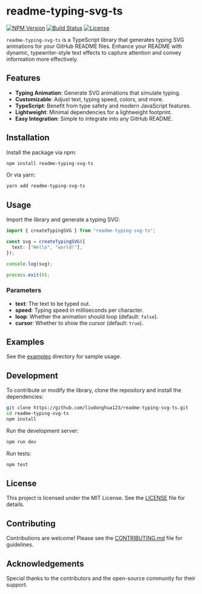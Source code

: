 # readme-typing-svg-ts

[![NPM Version](https://img.shields.io/npm/v/readme-typing-svg-ts)](https://www.npmjs.com/package/readme-typing-svg-ts)
[![Build Status](https://github.com/liudonghua123/readme-typing-svg-ts/actions/workflows/ci.yml/badge.svg)](https://github.com/liudonghua123/readme-typing-svg-ts/actions)
[![License](https://img.shields.io/github/license/liudonghua123/readme-typing-svg-ts)](https://github.com/liudonghua123/readme-typing-svg-ts/blob/main/LICENSE)

`readme-typing-svg-ts` is a TypeScript library that generates typing SVG animations for your GitHub README files. Enhance your README with dynamic, typewriter-style text effects to capture attention and convey information more effectively.

## Features

- **Typing Animation**: Generate SVG animations that simulate typing.
- **Customizable**: Adjust text, typing speed, colors, and more.
- **TypeScript**: Benefit from type safety and modern JavaScript features.
- **Lightweight**: Minimal dependencies for a lightweight footprint.
- **Easy Integration**: Simple to integrate into any GitHub README.

## Installation

Install the package via npm:

```bash
npm install readme-typing-svg-ts
```

Or via yarn:

```bash
yarn add readme-typing-svg-ts
```

## Usage

Import the library and generate a typing SVG:

```typescript
import { createTypingSVG } from "readme-typing-svg-ts";

const svg = createTypingSVG({
  text: ["Hello", "world!"],
});

console.log(svg);

process.exit(0);
```

### Parameters

- **text**: The text to be typed out.
- **speed**: Typing speed in milliseconds per character.
- **loop**: Whether the animation should loop (default: `false`).
- **cursor**: Whether to show the cursor (default: `true`).

## Examples

See the [examples](https://github.com/liudonghua123/readme-typing-svg-ts/tree/main/examples) directory for sample usage.

## Development

To contribute or modify the library, clone the repository and install the dependencies:

```bash
git clone https://github.com/liudonghua123/readme-typing-svg-ts.git
cd readme-typing-svg-ts
npm install
```

Run the development server:

```bash
npm run dev
```

Run tests:

```bash
npm test
```

## License

This project is licensed under the MIT License. See the [LICENSE](https://github.com/liudonghua123/readme-typing-svg-ts/blob/main/LICENSE) file for details.

## Contributing

Contributions are welcome! Please see the [CONTRIBUTING.md](https://github.com/liudonghua123/readme-typing-svg-ts/blob/main/CONTRIBUTING.md) file for guidelines.

## Acknowledgements

Special thanks to the contributors and the open-source community for their support.

